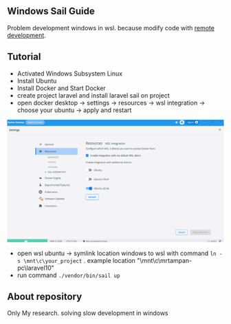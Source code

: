 ## Windows Sail Guide

Problem development windows in wsl. because modify code with [remote development](https://laravel.com/docs/10.x/installation#getting-started-on-windows).

## Tutorial

- Activated Windows Subsystem Linux
- Install Ubuntu
- Install Docker and Start Docker
- create project laravel and install laravel sail on project
- open docker desktop -> settings -> resources -> wsl integration -> choose your ubuntu -> apply and restart

![alt text](https://github.com/mrtampan/windows-sail-guide/blob/main/wslconfig.png?raw=true)

- open wsl ubuntu -> symlink location windows to wsl with command `ln -s \mnt\c\your_project` . example location "\mnt\c\mrtampan-pc\laravel10" 
- run command `./vendor/bin/sail up`


## About repository

Only My research. solving slow development in windows
